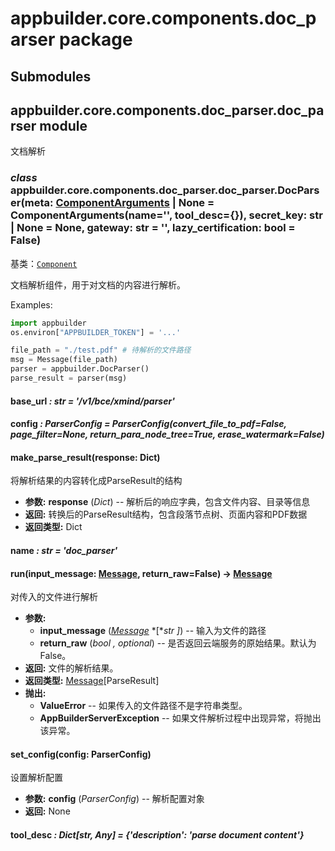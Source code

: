 # appbuilder.core.components.doc_parser package

## Submodules

## appbuilder.core.components.doc_parser.doc_parser module

文档解析

### *class* appbuilder.core.components.doc_parser.doc_parser.DocParser(meta: [ComponentArguments](appbuilder.core.md#appbuilder.core.component.ComponentArguments) | None = ComponentArguments(name='', tool_desc={}), secret_key: str | None = None, gateway: str = '', lazy_certification: bool = False)

基类：[`Component`](appbuilder.core.md#appbuilder.core.component.Component)

文档解析组件，用于对文档的内容进行解析。

Examples:

```python
import appbuilder
os.environ["APPBUILDER_TOKEN"] = '...'

file_path = "./test.pdf" # 待解析的文件路径
msg = Message(file_path)
parser = appbuilder.DocParser()
parse_result = parser(msg)
```

#### base_url *: str* *= '/v1/bce/xmind/parser'*

#### config *: ParserConfig* *= ParserConfig(convert_file_to_pdf=False, page_filter=None, return_para_node_tree=True, erase_watermark=False)*

#### make_parse_result(response: Dict)

将解析结果的内容转化成ParseResult的结构

* **参数:**
  **response** (*Dict*) -- 解析后的响应字典，包含文件内容、目录等信息
* **返回:**
  转换后的ParseResult结构，包含段落节点树、页面内容和PDF数据
* **返回类型:**
  Dict

#### name *: str* *= 'doc_parser'*

#### run(input_message: [Message](appbuilder.core.md#appbuilder.core.message.Message), return_raw=False) → [Message](appbuilder.core.md#appbuilder.core.message.Message)

对传入的文件进行解析

* **参数:**
  * **input_message** ([*Message*](appbuilder.core.md#appbuilder.core.message.Message) *[**str* *]*) -- 输入为文件的路径
  * **return_raw** (*bool* *,* *optional*) -- 是否返回云端服务的原始结果。默认为False。
* **返回:**
  文件的解析结果。
* **返回类型:**
  [Message](appbuilder.core.md#appbuilder.core.message.Message)[ParseResult]
* **抛出:**
  * **ValueError** -- 如果传入的文件路径不是字符串类型。
  * **AppBuilderServerException** -- 如果文件解析过程中出现异常，将抛出该异常。

#### set_config(config: ParserConfig)

设置解析配置

* **参数:**
  **config** (*ParserConfig*) -- 解析配置对象
* **返回:**
  None

#### tool_desc *: Dict[str, Any]* *= {'description': 'parse document content'}*
